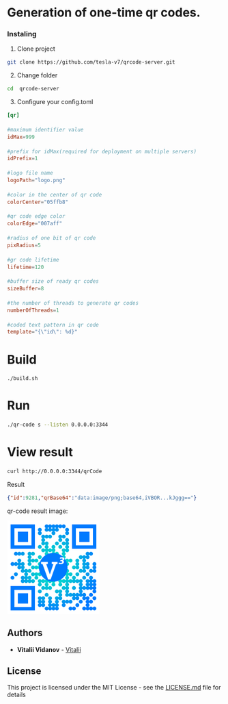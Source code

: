 # Generation of one-time qr codes.

### Instaling

1) Clone project
```bash
git clone https://github.com/tesla-v7/qrcode-server.git
```
2) Change folder
```bash
cd  qrcode-server
```
3) Configure your config.toml
```toml
[qr]

#maximum identifier value
idMax=999

#prefix for idMax(required for deployment on multiple servers)
idPrefix=1

#logo file name
logoPath="logo.png"

#color in the center of qr code
colorCenter="05ffb8"

#qr code edge color
colorEdge="007aff"

#radius of one bit of qr code
pixRadius=5

#gr code lifetime
lifetime=120

#buffer size of ready qr codes
sizeBuffer=8

#the number of threads to generate qr codes
numberOfThreads=1

#coded text pattern in qr code
template="{\"id\": %d}"
```

# Build
```bashbash
./build.sh
```

# Run
```bash
./qr-code s --listen 0.0.0.0:3344
```

# View result
```bash
curl http://0.0.0.0:3344/qrCode
```
Result
```json
{"id":9281,"qrBase64":"data:image/png;base64,iVBOR...kJggg=="}
```
qr-code result image:
 
![qrResult.png](qrResult.png) 

## Authors

* **Vitalii Vidanov** - [Vitalii](https://github.com/tesla-v7)

## License

This project is licensed under the MIT License - see the [LICENSE.md](LICENSE.md) file for details
